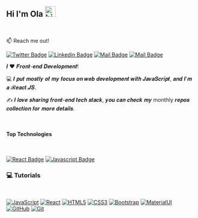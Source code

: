 ## Hi I'm Ola <img src="https://user-images.githubusercontent.com/1303154/88677602-1635ba80-d120-11ea-84d8-d263ba5fc3c0.gif" width="28px" alt="hi">


<br>

📫 Reach me out!
<br>

[![Twitter Badge](https://img.shields.io/badge/-@OlaNazly-1ca0f1?style=flat&labelColor=1ca0f1&logo=twitter&logoColor=white&link=https://twitter.com/OlaNazly)](https://twitter.com/OlaNazly) [![Linkedin Badge](https://img.shields.io/badge/-OlaNazly-0e76a8?style=flat&labelColor=0e76a8&logo=linkedin&logoColor=white)](https://www.linkedin.com/in/ola-nazly-3742ab1b5/) [![Mail Badge](https://img.shields.io/badge/-@OlaNazly-e84393?style=flat&labelColor=e84393&logo=instagram&logoColor=white)](https://www.instagram.com/ola_m_nazly/) [![Mail Badge](https://img.shields.io/badge/-OlaNazly-c0392b?style=flat&labelColor=c0392b&logo=gmail&logoColor=white)](mailto:olanazly@gmail.com)

<!-- TODO: Add last video link -->

𝑰 ❤️ 𝑭𝒓𝒐𝒏𝒕-𝒆𝒏𝒅 𝑫𝒆𝒗𝒆𝒍𝒐𝒑𝒎𝒆𝒏𝒕!

💻 𝑰 𝒑𝒖𝒕 𝒎𝒐𝒔𝒕𝒍𝒚 𝒐𝒇 𝒎𝒚 𝒇𝒐𝒄𝒖𝒔 𝒐𝒏 𝒘𝒆𝒃 𝒅𝒆𝒗𝒆𝒍𝒐𝒑𝒎𝒆𝒏𝒕 𝒘𝒊𝒕𝒉 𝑱𝒂𝒗𝒂𝑺𝒄𝒓𝒊𝒑𝒕, 𝒂𝒏𝒅 𝑰'𝒎 𝒂 𝓡𝒆𝒂𝒄𝒕.𝑱𝑺.

✍️ 𝑰 𝒍𝒐𝒗𝒆 𝒔𝒉𝒂𝒓𝒊𝒏𝒈 𝒇𝒓𝒐𝒏𝒕-𝒆𝒏𝒅 𝒕𝒆𝒄𝒉 𝒔𝒕𝒂𝒄𝒌, 𝒚𝒐𝒖 𝒄𝒂𝒏 𝒄𝒉𝒆𝒄𝒌 𝒎𝒚 monthly 𝒓𝒆𝒑𝒐𝒔 𝒄𝒐𝒍𝒍𝒆𝒄𝒕𝒊𝒐𝒏 𝒇𝒐𝒓 𝒎𝒐𝒓𝒆 𝒅𝒆𝒕𝒂𝒊𝒍𝒔.

<br>

#### Top Technologies
<br>
<!-- TODO: Make technologies links takes you to repositories -->

[![React Badge](https://img.shields.io/badge/-React-61DBFB?style=for-the-badge&labelColor=black&logo=react&logoColor=61DBFB)](#) [![Javascript Badge](https://img.shields.io/badge/-Javascript-F0DB4F?style=for-the-badge&labelColor=black&logo=javascript&logoColor=F0DB4F)](#)   

### 💻 Tutorials
<br>

   [![JavaScript](https://img.shields.io/badge/-JavaScript-black?style=flat&logo=javascript&link=https://github.com/Ola-22)](https://github.com/Ola-22)
   [![React](https://img.shields.io/badge/-React-black?style=flat&logo=react&link=https://github.com/Ola-22)](https://github.com/Ola-22)
   [![HTML5](https://img.shields.io/badge/-HTML5-E34F26?style=flat&logo=html5&logoColor=white&link=https://github.com/Ola-22)](https://github.com/Ola-22)
   [![CSS3](https://img.shields.io/badge/-CSS3-1572B6?style=flat&logo=css3&link=https://github.com/Ola-22)](https://github.com/Ola-22)
   [![Bootstrap](https://img.shields.io/badge/-Bootstrap-563D7C?style=flat&logo=bootstrap&link=https://github.com/Ola-22)](https://github.com/Ola-22)
   [![MaterialUI](https://img.shields.io/badge/-Material_UI-0081CB?style=flat&logo=material-ui&link=https://github.com/Ola-22)](https://github.com/Ola-22)
   [![GitHub](https://img.shields.io/badge/-GitHub-181717?style=flat&logo=github&link=https://github.com/Ola-22)](https://github.com/Ola-22)
   [![Git](https://img.shields.io/badge/-Git-black?style=flat&logo=git&link=https://github.com/Ola-22)](https://github.com/Ola-22)


<br />
<br />




